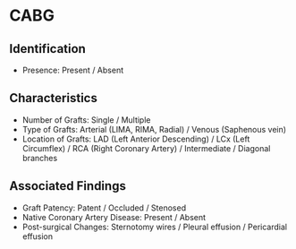 # CABG

## Identification

- Presence: Present / Absent

## Characteristics

- Number of Grafts: Single / Multiple
- Type of Grafts: Arterial (LIMA, RIMA, Radial) / Venous (Saphenous vein)
- Location of Grafts: LAD (Left Anterior Descending) / LCx (Left Circumflex) / RCA (Right Coronary Artery) / Intermediate / Diagonal branches

## Associated Findings

- Graft Patency: Patent / Occluded / Stenosed
- Native Coronary Artery Disease: Present / Absent
- Post-surgical Changes: Sternotomy wires / Pleural effusion / Pericardial effusion
